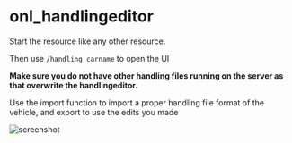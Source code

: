 # onl_handlingeditor

Start the resource like any other resource.

Then use `/handling carname` to open the UI

**Make sure you do not have other handling files running on the server as that overwrite the handlingeditor.**

Use the import function to import a proper handling file format of the vehicle, and export to use the edits you made

![screenshot](https://i.imgur.com/oO7BgyZ.png)